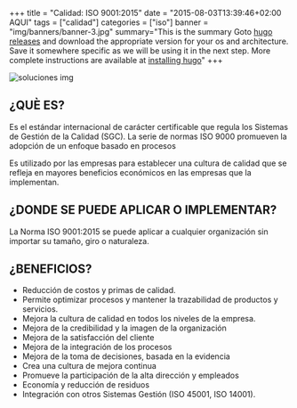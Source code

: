 +++
title = "Calidad: ISO 9001:2015"
date = "2015-08-03T13:39:46+02:00 AQUI"
tags = ["calidad"]
categories = ["iso"]
banner = "img/banners/banner-3.jpg"
summary="This is the summary Goto [hugo releases](https://github.com/spf13/hugo/releases) and download the appropriate version for your os and architecture. Save it somewhere specific as we will be using it in the next step. More complete instructions are available at [installing hugo](/overview/installing/)"
+++


![soluciones img](/img/iso_9001_2015.png)


## ¿QUÈ ES?
Es el estándar internacional de carácter certificable que regula los Sistemas de Gestión de la Calidad (SGC). La serie de normas ISO 9000 promueven la adopción de un enfoque basado en procesos

Es utilizado por las empresas para establecer una cultura de calidad que se refleja en mayores beneficios económicos en las empresas que la implementan.

## ¿DONDE SE PUEDE APLICAR O IMPLEMENTAR?
La Norma ISO 9001:2015 se puede aplicar a cualquier organización sin importar su tamaño, giro o naturaleza.

## ¿BENEFICIOS?
* Reducción de costos y primas de calidad. 
* Permite optimizar procesos y mantener la trazabilidad de productos y servicios.
* Mejora la cultura de calidad en todos los niveles de la empresa. 
* Mejora de la credibilidad y la imagen de la organización
* Mejora de la satisfacción del cliente
* Mejora de la integración de los procesos
* Mejora de la toma de decisiones, basada en la evidencia
* Crea una cultura de mejora continua
* Promueve la participación de la alta dirección y empleados
* Economía y reducción de residuos
* Integración con otros Sistemas Gestión (ISO 45001, ISO 14001). 
